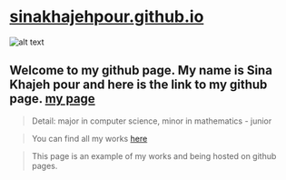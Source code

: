 # [sinakhajehpour.github.io](https://sinakhajehpour.github.io/) 
![alt text](https://avatars.githubusercontent.com/u/90167451?s=40&v=4)

## Welcome to my github page. My name is Sina Khajeh pour and here is the link to my github page. [my page](https://sinakhajehpour.github.io/)
>Detail: major in computer science, minor in mathematics - junior

>You can find all my works [here](https://github.com/sinakhajehpour)


>This page is an example of my works and being hosted on github pages.


